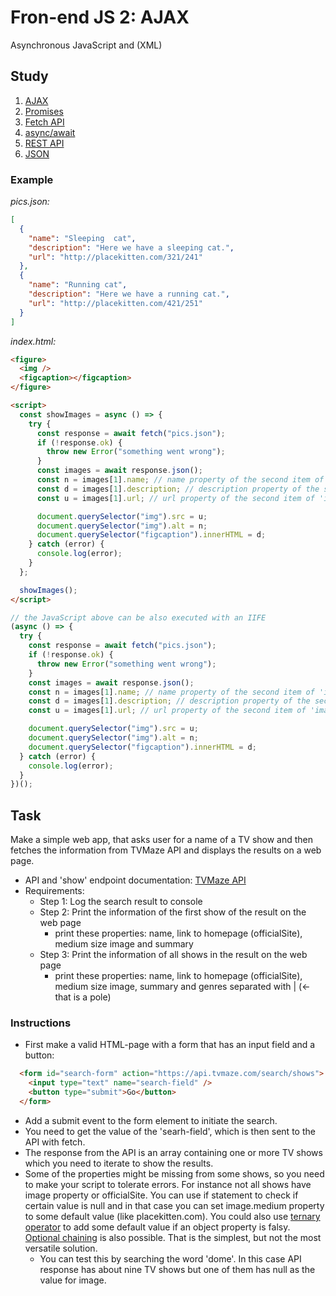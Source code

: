 # Fron-end JS 2: AJAX

Asynchronous JavaScript and (XML)

## Study

1. [AJAX](https://www.w3schools.com/xml/ajax_intro.asp)
2. [Promises](https://dev.to/rjitsu/the-only-guide-you-ll-ever-need-to-understand-promises-and-async-await-24cd)
3. [Fetch API](https://developer.mozilla.org/en-US/docs/Web/API/Fetch_API/Using_Fetch)
4. [async/await](https://developer.mozilla.org/en-US/docs/Web/JavaScript/Reference/Statements/async_function)
5. [REST API](https://restfulapi.net/)
6. [JSON](https://www.w3schools.com/js/js_json_intro.asp)

### Example

_pics.json:_

```json
[
  {
    "name": "Sleeping  cat",
    "description": "Here we have a sleeping cat.",
    "url": "http://placekitten.com/321/241"
  },
  {
    "name": "Running cat",
    "description": "Here we have a running cat.",
    "url": "http://placekitten.com/421/251"
  }
]
```

_index.html:_

```html
<figure>
  <img />
  <figcaption></figcaption>
</figure>

<script>
  const showImages = async () => {
    try {
      const response = await fetch("pics.json");
      if (!response.ok) {
        throw new Error("something went wrong");
      }
      const images = await response.json();
      const n = images[1].name; // name property of the second item of 'images' array
      const d = images[1].description; // description property of the second item of 'images' array
      const u = images[1].url; // url property of the second item of 'images' array

      document.querySelector("img").src = u;
      document.querySelector("img").alt = n;
      document.querySelector("figcaption").innerHTML = d;
    } catch (error) {
      console.log(error);
    }
  };

  showImages();
</script>
```

```javascript
// the JavaScript above can be also executed with an IIFE
(async () => {
  try {
    const response = await fetch("pics.json");
    if (!response.ok) {
      throw new Error("something went wrong");
    }
    const images = await response.json();
    const n = images[1].name; // name property of the second item of 'images' array
    const d = images[1].description; // description property of the second item of 'images' array
    const u = images[1].url; // url property of the second item of 'images' array

    document.querySelector("img").src = u;
    document.querySelector("img").alt = n;
    document.querySelector("figcaption").innerHTML = d;
  } catch (error) {
    console.log(error);
  }
})();
```

## Task

Make a simple web app, that asks user for a name of a TV show and then fetches the information from TVMaze API and displays the results on a web page.

- API and 'show' endpoint documentation: [TVMaze API](http://www.tvmaze.com/api#show-search)
- Requirements:
  - Step 1: Log the search result to console
  - Step 2: Print the information of the first show of the result on the web page
    - print these properties: name, link to homepage (officialSite), medium size image and summary
  - Step 3: Print the information of all shows in the result on the web page
    - print these properties: name, link to homepage (officialSite), medium size image, summary and genres separated with | (<-that is a pole)

### Instructions

- First make a valid HTML-page with a form that has an input field and a button:

```html
  <form id="search-form" action="https://api.tvmaze.com/search/shows">
    <input type="text" name="search-field" />
    <button type="submit">Go</button>
  </form>
```

- Add a submit event to the form element to initiate the search.
- You need to get the value of the 'searh-field', which is then sent to the API with fetch.
- The response from the API is an array containing one or more TV shows which you need to iterate to show the results.
- Some of the properties might be missing from some shows, so you need to make your script to tolerate errors. For instance not all shows have image property or officialSite. You can use if statement to check if certain value is null and in that case you can set image.medium property to some default value (like placekitten.com). You could also use [ternary operator](https://developer.mozilla.org/en-US/docs/Web/JavaScript/Reference/Operators/Conditional_Operator) to add some default value if an object property is falsy. [Optional chaining](https://developer.mozilla.org/en-US/docs/Web/JavaScript/Reference/Operators/Optional_chaining) is also possible. That is the simplest, but not the most versatile solution.
  - You can test this by searching the word 'dome'. In this case API response has about nine TV shows but one of them has null as the value for image.
